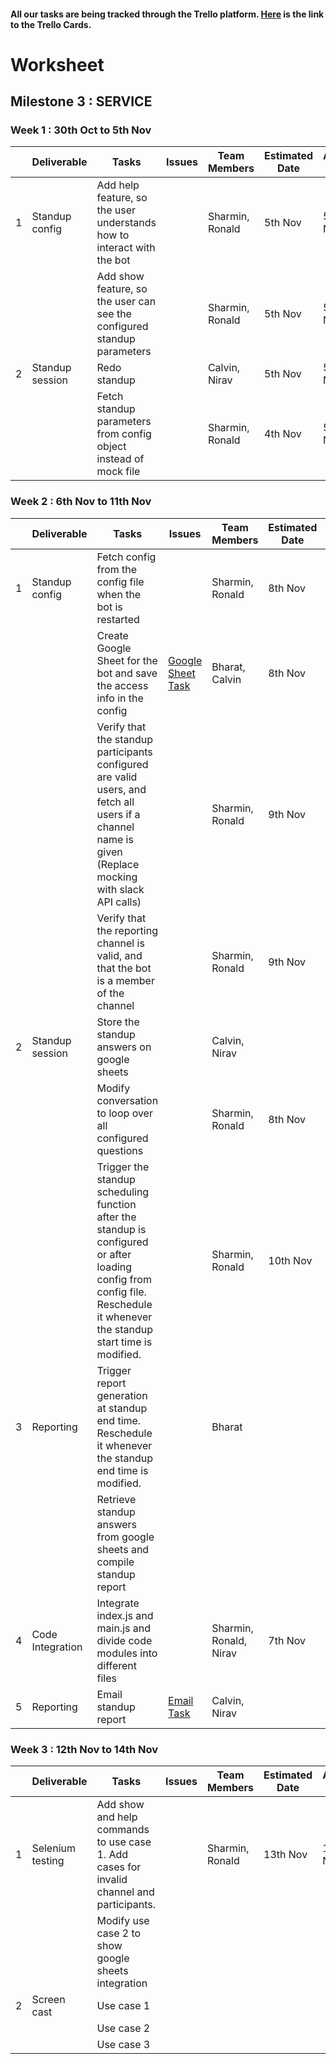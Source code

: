 #### All our tasks are being tracked through the Trello platform. [Here](https://trello.com/b/xPCqntUz/milestone3) is the link to the Trello Cards.


# Worksheet

## Milestone 3 : SERVICE

### Week 1 : 30th Oct to 5th Nov  
  
|   | Deliverable    | Tasks | Issues | Team Members  | Estimated Date | Actual Date |
|---|----------------|-------|--------|---------------|----------------|-------------|
| 1 | Standup config | Add help feature, so the user understands how to interact with the bot |  | Sharmin, Ronald | 5th Nov | 5th Nov |
|   |                | Add show feature, so the user can see the configured standup parameters | | Sharmin, Ronald | 5th Nov | 5th Nov |
| 2 | Standup session| Redo standup                |  | Calvin, Nirav  | 5th Nov | 5th Nov |
|   |                | Fetch standup parameters from config object instead of mock file |  | Sharmin, Ronald | 4th Nov | 5th Nov |

### Week 2 : 6th Nov to 11th Nov   

|   | Deliverable    | Tasks | Issues | Team Members  | Estimated Date | Actual Date |
|---|----------------|-------|--------|---------------|----------------|-------------|
| 1 | Standup config | Fetch config from the config file when the bot is restarted | | Sharmin, Ronald | 8th Nov | 9th Nov |
|   |                | Create Google Sheet for the bot and save the access info in the config | [Google Sheet Task](https://trello.com/c/nRSCJR7M) | Bharat, Calvin | 8th Nov |  |
|   |                | Verify that the standup participants configured are valid users, and fetch all users if a channel name is given (Replace mocking with slack API calls) |  | Sharmin, Ronald | 9th Nov | 10th Nov |
|   |                | Verify that the reporting channel is valid, and that the bot is a member of the channel |  | Sharmin, Ronald | 9th Nov | 10th Nov |
| 2 | Standup session| Store the standup answers on google sheets |  | Calvin, Nirav  | | |
|   |                | Modify conversation to loop over all configured questions |  | Sharmin, Ronald | 8th Nov | 9th Nov |
|   |                | Trigger the standup scheduling function after the standup is configured or after loading config from config file. Reschedule it whenever the standup start time is modified. |  | Sharmin, Ronald | 10th Nov | 10th Nov |
| 3 | Reporting      | Trigger report generation at standup end time. Reschedule it whenever the standup end time is modified. |  |  Bharat     | | |
|   |                | Retrieve standup answers from google sheets and compile standup report |  | | | |
| 4 | Code Integration | Integrate index.js and main.js and divide code modules into different files |  | Sharmin, Ronald, Nirav | 7th Nov | 9th Nov |
| 5 | Reporting      | Email standup report        | [Email Task](https://trello.com/c/dlNQMDKT) | Calvin, Nirav  | | |

### Week 3 : 12th Nov to 14th Nov   

|   | Deliverable    | Tasks | Issues | Team Members  | Estimated Date | Actual Date |
|---|----------------|-------|--------|---------------|----------------|-------------|
| 1 | Selenium testing | Add show and help commands to use case 1. Add cases for invalid channel and participants. |  |Sharmin, Ronald | 13th Nov | 13th Nov |
|   |                  | Modify use case 2 to show google sheets integration |  | | | |
| 2 | Screen cast      | Use case 1                                  |  |   |  |   |
|   |                  | Use case 2                                  |  |   |  |   |
|   |                  | Use case 3                                  |  |   |  |   |

